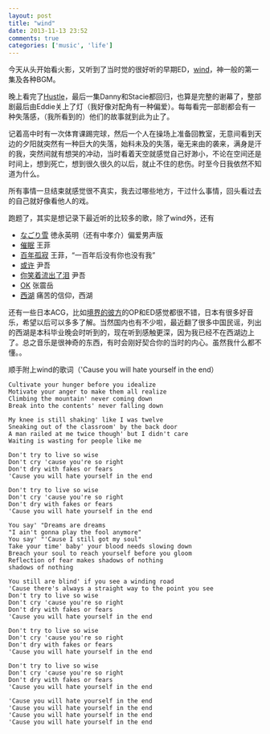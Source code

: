 ```yaml
---
layout: post
title: "wind"
date: 2013-11-13 23:52
comments: true
categories: ['music', 'life']
---
```


今天从头开始看火影，又听到了当时觉的很好听的早期ED，[wind](http://www.xiami.com/song/1768920796)，神一般的第一集及各种BGM。

晚上看完了[Hustle](http://en.wikipedia.org/wiki/Hustle_(TV_series))，最后一集Danny和Stacie都回归，也算是完整的谢幕了，整部剧最后由Eddie关上了灯（我好像对配角有一种偏爱）。每每看完一部剧都会有一种失落感，（我所看到的）他们的故事就到此为止了。

记着高中时有一次体育课踢完球，然后一个人在操场上准备回教室，无意间看到天边的夕阳就突然有一种巨大的失落，始料未及的失落，毫无来由的袭来，满身是汗的我，突然间就有想哭的冲动，当时看着天空就感觉自己好渺小，不论在空间还是时间上，想到死亡，想到很久很久的以后，就止不住的悲伤。时至今日我依然不知道为什么。

所有事情一旦结束就感觉很不真实，我去过哪些地方，干过什么事情，回头看过去的自己就好像看他人的戏。

跑题了，其实是想记录下最近听的比较多的歌，除了wind外，还有

* [なごり雪](http://www.xiami.com/song/3546837) 徳永英明（还有中孝介）偏爱男声版
* [催眠](http://www.xiami.com/song/381304) 王菲
* [百年孤寂](http://www.xiami.com/song/381306) 王菲，“一百年后没有你也没有我”
* [或许](http://www.xiami.com/song/376747) 尹吾
* [你笑着流出了泪](http://www.xiami.com/song/376755) 尹吾
* [OK](http://www.xiami.com/song/76284) 张震岳
* [西湖](http://www.xiami.com/song/3351088) 痛苦的信仰，西湖

还有一些日本ACG，比如[境界的彼方](http://en.wikipedia.org/wiki/Beyond_the_Boundary)的OP和ED感觉都很不错，日本有很多好音乐，希望以后可以多多了解。当然国内也有不少啦，最近翻了很多中国民谣，列出的西湖是本科毕业晚会时听到的，现在听到感触更深，因为我已经不在西湖边上了。总之音乐是很神奇的东西，有时会刚好契合你的当时的内心。虽然我什么都不懂。。

顺手附上wind的歌词（'Cause you will hate yourself in the end）

	Cultivate your hunger before you idealize
	Motivate your anger to make them all realize
	Climbing the mountain' never coming down
	Break into the contents' never falling down
	
	My knee is still shaking' like I was twelve
	Sneaking out of the classroom' by the back door
	A man railed at me twice though' but I didn't care
	Waiting is wasting for people like me
	
	Don't try to live so wise
	Don't cry 'cause you're so right
	Don't dry with fakes or fears
	'Cause you will hate yourself in the end
	
	Don't try to live so wise
	Don't cry 'cause you're so right
	Don't dry with fakes or fears
	'Cause you will hate yourself in the end
	
	You say' "Dreams are dreams
	"I ain't gonna play the fool anymore"
	You say' "'Cause I still got my soul"
	Take your time' baby' your blood needs slowing down
	Breach your soul to reach yourself before you gloom
	Reflection of fear makes shadows of nothing
	shadows of nothing
	
	You still are blind' if you see a winding road
	'Cause there's always a straight way to the point you see
	Don't try to live so wise
	Don't cry 'cause you're so right
	Don't dry with fakes or fears
	'Cause you will hate yourself in the end
	
	Don't try to live so wise
	Don't cry 'cause you're so right
	Don't dry with fakes or fears
	'Cause you will hate yourself in the end
	
	Don't try to live so wise
	Don't cry 'cause you're so right
	Don't dry with fakes or fears
	'Cause you will hate yourself in the end
	
	'Cause you will hate yourself in the end
	'Cause you will hate yourself in the end
	'Cause you will hate yourself in the end
	'Cause you will hate yourself in the end
